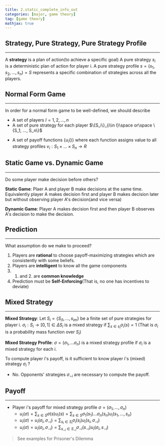 ```yaml
---
title: 2.static_complete_info_out
categories: [major, game theory]
tag: [game theory]
mathjax: true
---
```



## Strategy, Pure Strategy, Pure Strategy Profile

---

A **strategy** is a plan of action(to achieve a specific goal)
A pure strategy $s_i$ is a deterministic plan of action for player i.
A pure strategy profile $s = (s_1, s_2, ... , s_n) = S$ represents a specific combination of strategies across all the players.

## Normal Form Game

---

In order for a normal form game to be well-defined, we should describe

* A set of players $I = {1, 2, ..., n}$ 
* A set of pure strategy for each player $\{S_i\}_{i\in I}\space or\space \{S_1, ..., S_n\}$ 
- A set of payoff functions $\{u_i()\}$ where each function assigns value to all strategy profiles
	$v_i: S_1 \times ... \times S_n \rightarrow R$ 

## Static Game vs. Dynamic Game

---
 
 Do some player make decision before others?
 
 **Static Game**: Plaer A and player B make decisions at the same time. Equivalently player A makes decision first and player B makes decision later but without observing player A's decision(and vice versa)

 **Dynamic Game**: Player A makes decision first and then player B observes A's decision to make the decision.

## Prediction

---

What assumption do we make to proceed?
1. Players are **rational** to choose payoff-maximizing strategies which are consistently with some beliefs.
2. Players are **intelligent** to know all the game components
3. 1. and 2. are **common knowledge**
4. Prediction must be **Self-Enforcing**(That is, no one has incentives to deviate)

## Mixed Strategy

---

**Mixed Strategy**: 
Let $S_i=\{S_{i1},...,s_{im}\}$ be a finite set of pure strategies for player i.
$\sigma_i:S_i\rightarrow[0,1]\in\Delta S_i$ is a mixed strategy if $\sum_{s\in s_I}\sigma_i(s)=1$ (That is $\sigma_i$ is a probability mass function over $S_i$)

**Mixed Strategy Profile**:
$\sigma=(\sigma_1, ...\sigma_n)$ is a mixed strategy profile if $\sigma_i$ is a mixed strategy for each i.

To compute player i's payoff, is it sufficient to know player i's (mixed) strategy $\sigma_i$ ?
* No. Opponents' strategies $\sigma_{-i}$ are necessary to compute the payoff.

## Payoff

---

- Player i's payoff for mixed strategy profile $\sigma=(\sigma_1,...,\sigma_n)$ 
	- $u_i(\sigma)=\sum_{s\in S}\sigma(s)u_i(s)=\sum_{s\in S}\sigma_1(s_1)...\sigma_n(s_n)u_i(s_1,...,s_n)$
	- $u_i(\sigma)=u_i(\sigma_i, \sigma_{-i})=\sum_{s_{i}\in S_i}\sigma_i(s_i)u_i(s_i,\sigma_{-i})$
	- $u_i(\sigma)=u_i(\sigma_i,\sigma_{-i})=\sum_{s_{-i}\in S_{-i}}\sigma_{-i}(s_{-i})u_i(\sigma_i,s_{-i})$

> See examples for Prisoner's Dilemma
 

